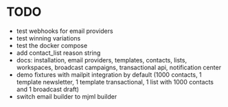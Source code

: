 # TODO

- test webhooks for email providers
- test winning variations
- test the docker compose
- add contact_list reason string
- docs: installation, email providers, templates, contacts, lists, workspaces, broadcast campaigns, transactional api, notification center
- demo fixtures with mailpit integration by default (1000 contacts, 1 template newsletter, 1 template transactional, 1 list with 1000 contacts and 1 broadcast draft)
- switch email builder to mjml builder
